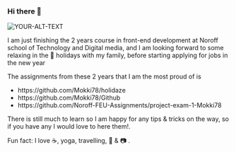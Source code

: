 ### Hi there 👋
<picture>
 <source media="(prefers-color-scheme: dark)" srcset="YOUR-DARKMODE-IMAGE">
 <source media="(prefers-color-scheme: light)" srcset="YOUR-LIGHTMODE-IMAGE">
 <img alt="YOUR-ALT-TEXT" src="YOUR-DEFAULT-IMAGE">
</picture>


<p> I am just finishing the 2 years course in front-end development at Noroff school
 of Technology and Digital media, and I am looking forward to some relaxing in the 🎄 holidays with my family, before
starting applying for jobs in the new year</p> 
<p>The assignments from these 2 years that I am the most proud of is</p>
<ul>
 <li>https://github.com/Mokki78/holidaze</li>
  <li>https://github.com/Mokki78/Github</li>
    <li>https://github.com/Noroff-FEU-Assignments/project-exam-1-Mokki78</li>

</ul>
<p>There is still much to learn so I am happy for any tips & tricks on the way, so if you have any I would love to here them!.</p> 

<p> Fun fact: I love ☕, yoga, travelling, 🎵 & 📷 .</p>  
